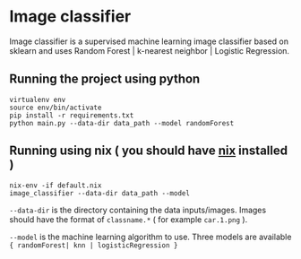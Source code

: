 # Image classifier

Image classifier is a supervised machine learning image classifier based on sklearn and uses Random Forest | k-nearest neighbor | Logistic Regression.

## Running the project using python

    virtualenv env
    source env/bin/activate
    pip install -r requirements.txt
    python main.py --data-dir data_path --model randomForest

## Running using nix ( you should have [nix](https://nixos.org/nix/download.html) installed )

    nix-env -if default.nix
    image_classifier --data-dir data_path --model

`--data-dir` is the directory containing the data inputs/images. Images should have the format of `classname.*` ( for example `car.1.png` ).

`--model` is the machine learning algorithm to use. Three models are available `{ randomForest| knn | logisticRegression }`